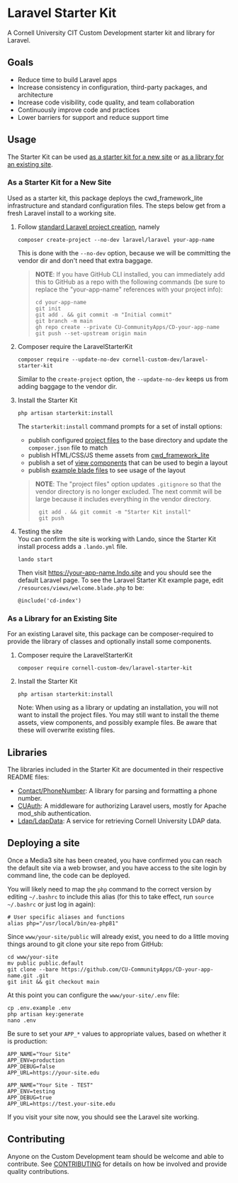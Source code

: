 # Laravel Starter Kit

A Cornell University CIT Custom Development starter kit and library for Laravel.

## Goals
- Reduce time to build Laravel apps
- Increase consistency in configuration, third-party packages, and architecture
- Increase code visibility, code quality, and team collaboration
- Continuously improve code and practices
- Lower barriers for support and reduce support time

## Usage

The Starter Kit can be used [as a starter kit for a new site](#as-a-starter-kit-for-a-new-site) or [as a library for an existing site](#as-a-library-for-an-existing-site).

### As a Starter Kit for a New Site

Used as a starter kit, this package deploys the cwd_framework_lite infrastructure and standard configuration files. The
steps below get from a fresh Laravel install to a working site.

1. Follow [standard Laravel project creation](https://laravel.com/docs/9.x/installation#your-first-laravel-project), namely
   ```shell
   composer create-project --no-dev laravel/laravel your-app-name
   ```
   This is done with the `--no-dev` option, because we will be committing the vendor dir and don't need that extra baggage.
   >**NOTE**: If you have GitHub CLI installed, you can immediately add this to GitHub as a repo with the following commands (be sure to replace the "your-app-name" references with your project info):
   > ```shell
   > cd your-app-name
   > git init
   > git add . && git commit -m "Initial commit"
   > git branch -m main
   > gh repo create --private CU-CommunityApps/CD-your-app-name
   > git push --set-upstream origin main
   > ```
   
2. Composer require the LaravelStarterKit
   ```shell
   composer require --update-no-dev cornell-custom-dev/laravel-starter-kit
   ```
   Similar to the `create-project` option, the `--update-no-dev` keeps us from adding baggage to the vendor dir.

3. Install the Starter Kit
   ```shell
   php artisan starterkit:install
   ```
   The `starterkit:install` command prompts for a set of install options:
   - publish configured [project files](project) to the base directory and update the `composer.json` file to match
   - publish HTML/CSS/JS theme assets from [cwd_framework_lite](https://github.com/CU-CommunityApps/cwd_framework_lite) 
   - publish a set of [view components](https://laravel.com/docs/10.x/blade#layouts-using-components) that can be used to begin a layout 
   - publish [example blade files](resources/views/examples) to see usage of the layout
   >    **NOTE**: The "project files" option updates `.gitignore` so that the vendor directory is no longer excluded. The next commit will be large because it includes everything in the vendor directory.
   >   ```shell
   >    git add . && git commit -m "Starter Kit install"
   >    git push
   >   ```

4. Testing the site<br>
   You can confirm the site is working with Lando, since the Starter Kit install process adds a `.lando.yml` file.
   ```shell
   lando start
   ```
   Then visit https://your-app-name.lndo.site and you should see the default Laravel page. To see the Laravel Starter Kit example page, edit `/resources/views/welcome.blade.php` to be:
    ```blade
    @include('cd-index')
    ```

### As a Library for an Existing Site

For an existing Laravel site, this package can be composer-required to provide the library of classes and optionally install some components.

1. Composer require the LaravelStarterKit
    ```shell
    composer require cornell-custom-dev/laravel-starter-kit
    ```
   
2. Install the Starter Kit
    ```shell
    php artisan starterkit:install
    ```
   Note: When using as a library or updating an installation, you will not want to install the project files. You may still want to install the theme assets, view components, and possibly example files. Be aware that these will overwrite existing files.

## Libraries

The libraries included in the Starter Kit are documented in their respective README files:

- [Contact/PhoneNumber](src/Contact/README.md): A library for parsing and formatting a phone number.
- [CUAuth](src/CUAuth/README.md): A middleware for authorizing Laravel users, mostly for Apache mod_shib authentication.
- [Ldap/LdapData](src/Ldap/README.md): A service for retrieving Cornell University LDAP data.


## Deploying a site
Once a Media3 site has been created, you have confirmed you can reach the default site via a web browser, and you have access to the site login by command line, the code can be deployed.

You will likely need to map the `php` command to the correct version by editing `~/.bashrc` to include this alias (for this to take effect, run `source ~/.bashrc` or just log in again):
```shell
# User specific aliases and functions
alias php="/usr/local/bin/ea-php81"
```

Since `www/your-site/public` will already exist, you need to do a little moving things around to git clone your site repo from GitHub:
```shell
cd www/your-site
mv public public.default
git clone --bare https://github.com/CU-CommunityApps/CD-your-app-name.git .git
git init && git checkout main
```

At this point you can configure the `www/your-site/.env` file:
```shell
cp .env.example .env
php artisan key:generate
nano .env
```

Be sure to set your `APP_*` values to appropriate values, based on whether it is production:
```dotenv
APP_NAME="Your Site"
APP_ENV=production
APP_DEBUG=false
APP_URL=https://your-site.edu
```
```dotenv
APP_NAME="Your Site - TEST"
APP_ENV=testing
APP_DEBUG=true
APP_URL=https://test.your-site.edu
```
If you visit your site now, you should see the Laravel site working.

## Contributing

Anyone on the Custom Development team should be welcome and able to contribute. See [CONTRIBUTING](CONTRIBUTING.md) for details on how be involved and provide quality contributions.

